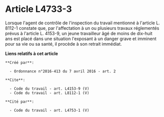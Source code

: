 # Article L4733-3

Lorsque l'agent de contrôle de l'inspection du travail mentionné à l'article L. 8112-1 constate que, par l'affectation à un
ou plusieurs travaux réglementés prévus à l'article L. 4153-9, un jeune travailleur âgé de moins de dix-huit ans est placé
dans une situation l'exposant à un danger grave et imminent pour sa vie ou sa santé, il procède à son retrait immédiat.

**Liens relatifs à cet article**

	**Créé par**:

	  - Ordonnance n°2016-413 du 7 avril 2016 - art. 2

	**Cite**:

	  - Code du travail - art. L4153-9 (V)
	  - Code du travail - art. L8112-1 (V)

	**Cité par**:

	  - Code du travail - art. L4753-1 (V)
